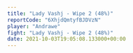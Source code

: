 ```yaml
---
title: "Lady Vashj - Wipe 2 (48%)"
reportCode: "6XhjdQmtyfBJDVzN"
player: "Andrawe"
fight: "Lady Vashj - Wipe 2 (48%)"
date: 2021-10-03T19:05:08.133000+00:00
---
```

